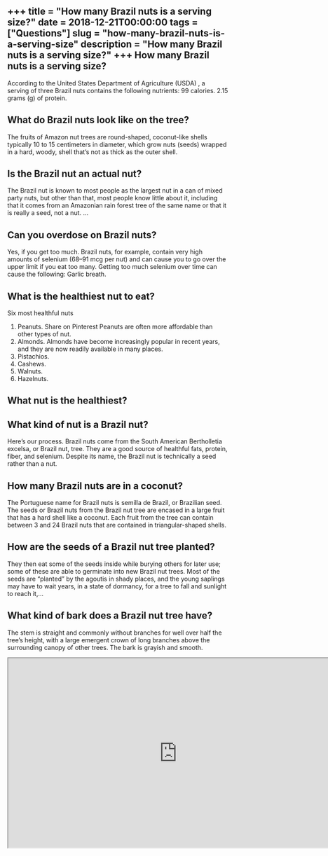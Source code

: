 +++
title = "How many Brazil nuts is a serving size?"
date = 2018-12-21T00:00:00
tags = ["Questions"]
slug = "how-many-brazil-nuts-is-a-serving-size"
description = "How many Brazil nuts is a serving size?"
+++
How many Brazil nuts is a serving size?
---------------------------------------

According to the United States Department of Agriculture (USDA) , a serving of three Brazil nuts contains the following nutrients: 99 calories. 2.15 grams (g) of protein.

What do Brazil nuts look like on the tree?
------------------------------------------

The fruits of Amazon nut trees are round-shaped, coconut-like shells typically 10 to 15 centimeters in diameter, which grow nuts (seeds) wrapped in a hard, woody, shell that’s not as thick as the outer shell.

Is the Brazil nut an actual nut?
--------------------------------

The Brazil nut is known to most people as the largest nut in a can of mixed party nuts, but other than that, most people know little about it, including that it comes from an Amazonian rain forest tree of the same name or that it is really a seed, not a nut. …

Can you overdose on Brazil nuts?
--------------------------------

Yes, if you get too much. Brazil nuts, for example, contain very high amounts of selenium (68–91 mcg per nut) and can cause you to go over the upper limit if you eat too many. Getting too much selenium over time can cause the following: Garlic breath.

What is the healthiest nut to eat?
----------------------------------

Six most healthful nuts

1. Peanuts. Share on Pinterest Peanuts are often more affordable than other types of nut.
2. Almonds. Almonds have become increasingly popular in recent years, and they are now readily available in many places.
3. Pistachios.
4. Cashews.
5. Walnuts.
6. Hazelnuts.

What nut is the healthiest?
---------------------------

What kind of nut is a Brazil nut?
---------------------------------

Here’s our process. Brazil nuts come from the South American Bertholletia excelsa, or Brazil nut, tree. They are a good source of healthful fats, protein, fiber, and selenium. Despite its name, the Brazil nut is technically a seed rather than a nut.

How many Brazil nuts are in a coconut?
--------------------------------------

The Portuguese name for Brazil nuts is semilla de Brazil, or Brazilian seed. The seeds or Brazil nuts from the Brazil nut tree are encased in a large fruit that has a hard shell like a coconut. Each fruit from the tree can contain between 3 and 24 Brazil nuts that are contained in triangular-shaped shells.

How are the seeds of a Brazil nut tree planted?
-----------------------------------------------

They then eat some of the seeds inside while burying others for later use; some of these are able to germinate into new Brazil nut trees. Most of the seeds are “planted” by the agoutis in shady places, and the young saplings may have to wait years, in a state of dormancy, for a tree to fall and sunlight to reach it,…

What kind of bark does a Brazil nut tree have?
----------------------------------------------

The stem is straight and commonly without branches for well over half the tree’s height, with a large emergent crown of long branches above the surrounding canopy of other trees. The bark is grayish and smooth.

<iframe allow="accelerometer; autoplay; clipboard-write; encrypted-media; gyroscope; picture-in-picture" allowfullscreen="" class="__youtube_prefs__  epyt-is-override  no-lazyload" data-no-lazy="1" data-origheight="433" data-origwidth="770" data-skipgform_ajax_framebjll="" height="433" id="_ytid_92875" loading="lazy" src="https://www.youtube.com/embed/Kk02zFYn-sM?enablejsapi=1&autoplay=0&cc_load_policy=0&cc_lang_pref=&iv_load_policy=1&loop=0&modestbranding=0&rel=1&fs=1&playsinline=0&autohide=2&theme=dark&color=red&controls=1&" title="YouTube player" width="770"></iframe>